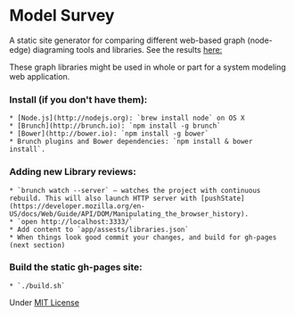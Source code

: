 # Model Survey

A static site generator for comparing different web-based graph (node-edge) diagraming tools and libraries.  See the results [here:](http://concord-consortium.github.io/model-survey/)

These graph libraries might be used in whole or part for a system modeling web application.


### Install (if you don't have them):
    * [Node.js](http://nodejs.org): `brew install node` on OS X
    * [Brunch](http://brunch.io): `npm install -g brunch`
    * [Bower](http://bower.io): `npm install -g bower`
    * Brunch plugins and Bower dependencies: `npm install & bower install`.

### Adding new Library reviews:

    * `brunch watch --server` — watches the project with continuous rebuild. This will also launch HTTP server with [pushState](https://developer.mozilla.org/en-US/docs/Web/Guide/API/DOM/Manipulating_the_browser_history).
    * `open http://localhost:3333/`
    * Add content to `app/assests/libraries.json`
    * When things look good commit your changes, and build for gh-pages (next section)

### Build the static gh-pages site:
    * `./build.sh`

Under [MIT License](LICENSE)